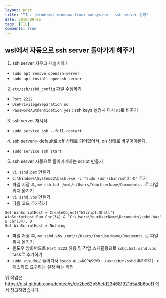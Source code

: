 ```yaml
---
layout: post
title: "TIL: [windows] windows linux subsystem - ssh server 설정"
date: 2018-09-06
tags: [TIL]
comments: true
---
```


## wsl에서 자동으로 ssh server 돌아가게 해주기

1. ssh server 지우고 재설치하기
  - `sudo apt remove openssh-server`
  - `sudo apt install openssh-server`

2.  `etc/ssh/sshd_config` 파일 수정하기
  - `Port 2222`
  - `UsePrivilegeSeparation no`
  - `PasswordAuthentication yes` : ssh keys 설정시 다시 `no`로 바꾸기

3. ssh server 재시작
  - `sudo service ssh --full-restart`

4. ssh server는 default로 off 상태로 되어있어서, on 상태로 바꾸어야한다.
  - `sudo service ssh start`

5. ssh server 자동으로 돌아가게하는 script 만들기
  - `vi sshd.bat` 만들기
  - `C:\Windows\System32\bash.exe -c "sudo /usr/sbin/sshd -D"` 추가
  - 파일 저장 후, `mv ssh.bat /mnt/c/Users/YourUserName/Documents. `로 파일 위치 옮기기
  - `vi sshd.vbs` 만들기
  - 다음 코드 추가하기
  ```
  Set WinScriptHost = CreateObject("WScript.Shell")
  WinScriptHost.Run Chr(34) & "C:\Users\YourUserName\Documents\sshd.bat" & Chr(34), 0
  Set WinScriptHost = Nothing
  ```
  - 파일 저장 후, `mv sshd.vbs /mnt/c/Users/YourUserName/Documents.`로 파일 위치 옮기기
  - 윈도우 방화벽으로 `Port 2222` 허용 및 작업 스케쥴링으로 `sshd.bat`, `sshd.vbs` task로 추가하기
  - `sudo visudo`로 들어가서 `%sudo ALL=NOPASSWD: /usr/sbin/sshd` 추가하기 -> 패스워드 요구하는 설정 뺴는 작업

  위 작업은 https://gist.github.com/dentechy/de2be62b55cfd234681921d5a8b6be11 에서 참고하였습니다.
